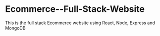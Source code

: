 # Ecommerce--Full-Stack-Website
This is the full stack Ecommerce website using React, Node, Express and MongoDB
